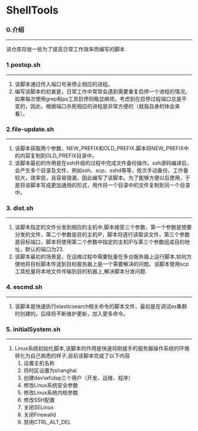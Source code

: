 # ShellTools
### 0.介绍
---
该仓库存放一些为了提高日常工作效率而编写的脚本

### 1.postop.sh
---
1. 该脚本通过传入端口号来停止相应的进程。
2. 编写该脚本的初衷是，日常工作中常常会遇到需要重复启停一个进程的情况。如果每次使用grep和ps工具启停则略显麻烦。考虑到在启停过程端口总是不变的，因此，根据端口杀死相应的进程是非常方便的（就我自身的体会来看）。

### 2.file-update.sh
---
1. 该脚本获取两个参数，NEW_PREFIX和OLD_PREFIX.脚本将NEW_PREFIX中的内容复制到OLD_PREFIX目录中。
2. 该脚本最初的作用是在ssh升级的过程中完成文件备份操作。ssh源码编译后，会产生多个目录及文件，例如ssh、scp、sshd等等，依次手动备份，工作量较大，效率低，且容易错漏，因此编写了该脚本。为了能够方便以后使用，于是将该脚本写成更加通用的形式，用作将一个目录中的文件复制到另一个目录中。

### 3. dist.sh
---
1. 该脚本指定的文件分发到相应的主机中,脚本接受三个参数，第一个参数是想要分发的文件，第二个参数是目的主机IP，脚本将逐行读取该文件，第三个参数是目标端口，脚本将使用第二个参数中指定的主机IP与第三个参数组成目的地址，默认的端口为23.
2. 该脚本最初的场景是，在运维过程中需要批量在多台服务器上运行脚本,如何方便地将目标脚本传送到目标服务器上是一个需要解决的问题。该脚本使用scp工具批量将本地文件传输到目的机器上,解决脚本分发问题.

### 4. escmd.sh
---
1. 该脚本是快速执行elasticsearch相关命令的脚本文件，最初是在调试es集群时创建的。后续将不断维护更新，加入更多命令。

### 5. initialSystem.sh
---
1. Linux系统初始化脚本,该脚本的作用是快速将刚接手的服务器操作系统的环境转化为自己熟悉的样子,目前该脚本完成了以下内容
   1. 设置主机名称
   2. 将时区设置为shanghai
   3. 创建dev\wt\dsp三个用户（开发、运维、程序）
   3. 修改Linux系统安全参数
   4. 修改Linux系统内核参数
   5. 修改SSH配置
   6. 关闭SELinux
   7. 关闭Firewalld
   8. 禁用CTRL_ALT_DEL
